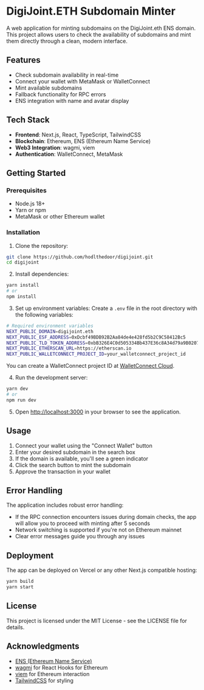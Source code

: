 # DigiJoint.ETH Subdomain Minter

A web application for minting subdomains on the DigiJoint.eth ENS domain. This project allows users to check the availability of subdomains and mint them directly through a clean, modern interface.

## Features

- Check subdomain availability in real-time
- Connect your wallet with MetaMask or WalletConnect
- Mint available subdomains
- Fallback functionality for RPC errors
- ENS integration with name and avatar display

## Tech Stack

- **Frontend**: Next.js, React, TypeScript, TailwindCSS
- **Blockchain**: Ethereum, ENS (Ethereum Name Service)
- **Web3 Integration**: wagmi, viem
- **Authentication**: WalletConnect, MetaMask

## Getting Started

### Prerequisites

- Node.js 18+
- Yarn or npm
- MetaMask or other Ethereum wallet

### Installation

1. Clone the repository:

```bash
git clone https://github.com/hodlthedoor/digijoint.git
cd digijoint
```

2. Install dependencies:

```bash
yarn install
# or
npm install
```

3. Set up environment variables:
   Create a `.env` file in the root directory with the following variables:

```bash
# Required environment variables
NEXT_PUBLIC_DOMAIN=digijoint.eth
NEXT_PUBLIC_ESF_ADDRESS=0xDcbf49BDB92B2Aa84de4e428fd5b2C9C58412Bc5
NEXT_PUBLIC_TLD_TOKEN_ADDRESS=0xbB326E4C0d505334Bb437E36c8A34d79a9B02073
NEXT_PUBLIC_ETHERSCAN_URL=https://etherscan.io
NEXT_PUBLIC_WALLETCONNECT_PROJECT_ID=your_walletconnect_project_id
```

You can create a WalletConnect project ID at [WalletConnect Cloud](https://cloud.walletconnect.com/).

4. Run the development server:

```bash
yarn dev
# or
npm run dev
```

5. Open [http://localhost:3000](http://localhost:3000) in your browser to see the application.

## Usage

1. Connect your wallet using the "Connect Wallet" button
2. Enter your desired subdomain in the search box
3. If the domain is available, you'll see a green indicator
4. Click the search button to mint the subdomain
5. Approve the transaction in your wallet

## Error Handling

The application includes robust error handling:

- If the RPC connection encounters issues during domain checks, the app will allow you to proceed with minting after 5 seconds
- Network switching is supported if you're not on Ethereum mainnet
- Clear error messages guide you through any issues

## Deployment

The app can be deployed on Vercel or any other Next.js compatible hosting:

```bash
yarn build
yarn start
```

## License

This project is licensed under the MIT License - see the LICENSE file for details.

## Acknowledgments

- [ENS (Ethereum Name Service)](https://ens.domains/)
- [wagmi](https://wagmi.sh/) for React Hooks for Ethereum
- [viem](https://viem.sh/) for Ethereum interaction
- [TailwindCSS](https://tailwindcss.com/) for styling
